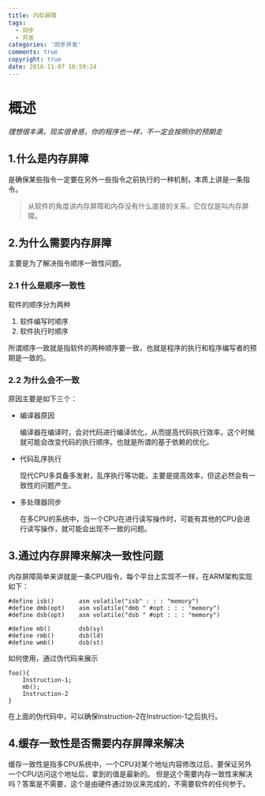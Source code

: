 ```yaml
---
title: 内存屏障
tags:
  - 同步
  - 并发
categories: '同步并发'
comments: true
copyright: true
date: 2018-11-07 10:59:24
---
```

# 概述

*理想很丰满，现实很骨感，你的程序也一样，不一定会按照你的预期走*

## 1.什么是内存屏障

是确保某些指令一定要在另外一些指令之前执行的一种机制，本质上讲是一条指令。

> 从软件的角度讲内存屏障和内存没有什么直接的关系，它仅仅是叫内存屏障。

## 2.为什么需要内存屏障

主要是为了解决指令顺序一致性问题。

### 2.1 什么是顺序一致性

软件的顺序分为两种
1. 软件编写时顺序
2. 软件执行时顺序

所谓顺序一致就是指软件的两种顺序要一致，也就是程序的执行和程序编写者的预期是一致的。

### 2.2 为什么会不一致

原因主要是如下三个：

- 编译器原因

	编译器在编译时，会对代码进行编译优化，从而提高代码执行效率，这个时候就可能会改变代码的执行顺序。也就是所谓的基于依赖的优化。


- 代码乱序执行

	现代CPU多具备多发射，乱序执行等功能，主要是提高效率，但这必然会有一致性的问题产生。

- 多处理器同步

	在多CPU的系统中，当一个CPU在进行读写操作时，可能有其他的CPU会进行读写操作，就可能会出现不一致的问题。

## 3.通过内存屏障来解决一致性问题

内存屏障简单来讲就是一条CPU指令，每个平台上实现不一样，在ARM架构实现如下：

```
#define isb()		asm volatile("isb" : : : "memory")
#define dmb(opt)	asm volatile("dmb " #opt : : : "memory")
#define dsb(opt)	asm volatile("dsb " #opt : : : "memory")

#define mb()		dsb(sy)
#define rmb()		dsb(ld)
#define wmb()		dsb(st)

```

如何使用，通过伪代码来展示

```
foo(){
	Instruction-1;
	mb();
    Instruction-2
}

```
在上面的伪代码中，可以确保Instruction-2在Instruction-1之后执行。

## 4.缓存一致性是否需要内存屏障来解决 

缓存一致性是指多CPU系统中，一个CPU对某个地址内容修改过后，要保证另外一个CPU访问这个地址后，拿到的值是最新的。
但是这个需要内存一致性来解决吗？答案是不需要，这个是由硬件通过协议来完成的，不需要软件的任何参于。


    
